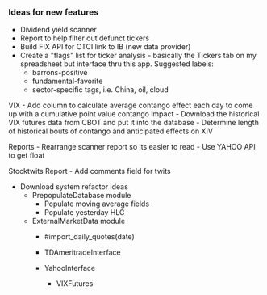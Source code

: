### Ideas for new features

* Dividend yield scanner
* Report to help filter out defunct tickers
* Build FIX API for CTCI link to IB (new data provider)
* Create a "flags" list for ticker analysis - basically the Tickers tab on my spreadsheet but interface thru this app. Suggested labels:
    - barrons-positive
    - fundamental-favorite
    - sector-specific tags, i.e. China, oil, cloud

VIX
    - Add column to calculate average contango effect each day to come up with a cumulative point value contango impact
    - Download the historical VIX futures data from CBOT and put it into the database
        - Determine length of historical bouts of contango and anticipated effects on XIV


Reports
    - Rearrange scanner report so its easier to read
    - Use YAHOO API to get float

    
Stocktwits Report
    - Add comments field for twits

* Download system refactor ideas
    - PrepopulateDatabase module
        - Populate moving average fields
        - Populate yesterday HLC 
    - ExternalMarketData module
        - \#import_daily_quotes(date)
        - TDAmeritradeInterface
            
        - YahooInterface
            - VIXFutures
            
